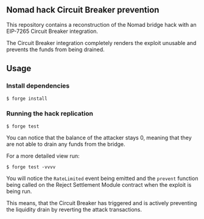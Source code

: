 ## Nomad hack Circuit Breaker prevention

This repository contains a reconstruction of the Nomad bridge hack with an EIP-7265 Circuit Breaker integration.

The Circuit Breaker integration completely renders the exploit unusable and prevents the funds from being drained.

## Usage

### Install dependencies

```shell
$ forge install
```

### Running the hack replication

```shell
$ forge test
```

You can notice that the balance of the attacker stays 0, meaning that they are not able to drain any funds from the bridge.

For a more detailed view run:

```shell
$ forge test -vvvv
```

You will notice the `RateLimited` event being emitted and the `prevent` function being called on the Reject Settlement Module contract when the exploit is being run.

This means, that the Circuit Breaker has triggered and is actively preventing the liquidity drain by reverting the attack transactions.
